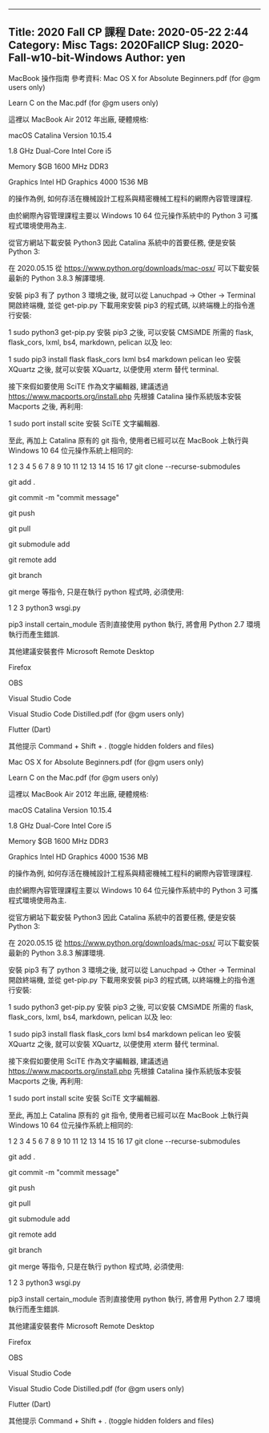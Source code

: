 ---
Title: 2020 Fall CP 課程
Date: 2020-05-22 2:44
Category: Misc
Tags: 2020FallCP
Slug: 2020-Fall-w10-bit-Windows
Author: yen
----
MacBook 操作指南
參考資料:
Mac OS X for Absolute Beginners.pdf (for @gm users only)

Learn C on the Mac.pdf (for @gm users only)

這裡以 MacBook Air 2012 年出廠, 硬體規格:

macOS Catalina Version 10.15.4

1.8 GHz Dual-Core Intel Core i5

Memory $GB 1600 MHz DDR3

Graphics Intel HD Graphics 4000 1536 MB

的操作為例, 如何存活在機械設計工程系與精密機械工程科的網際內容管理課程.

由於網際內容管理課程主要以 Ｗindows 10 64 位元操作系統中的 Python 3 可攜程式環境使用為主.

從官方網站下載安裝 Python3
因此 Catalina 系統中的首要任務, 便是安裝 Python 3:

在 2020.05.15 從 https://www.python.org/downloads/mac-osx/ 可以下載安裝最新的 Python 3.8.3 解譯環境.

安裝 pip3
有了 python 3 環境之後, 就可以從 Lanuchpad -> Other -> Terminal 開啟終端機, 並從 get-pip.py 下載用來安裝 pip3 的程式碼, 以終端機上的指令進行安裝:

1
sudo python3 get-pip.py
安裝 pip3 之後, 可以安裝 CMSiMDE 所需的 flask, flask_cors, lxml, bs4, markdown, pelican 以及 leo:

1
sudo pip3 install flask flask_cors lxml bs4 markdown pelican leo
安裝 XQuartz
之後, 就可以安裝 XQuartz, 以便使用 xterm 替代 terminal.

接下來假如要使用 SciTE 作為文字編輯器, 建議透過 https://www.macports.org/install.php  先根據 Catalina 操作系統版本安裝 Macports 之後, 再利用:

1
sudo port install scite
安裝 SciTE 文字編輯器.

至此, 再加上 Catalina 原有的 git 指令, 使用者已經可以在 MacBook 上執行與 Windows 10 64 位元操作系統上相同的:

1
2
3
4
5
6
7
8
9
10
11
12
13
14
15
16
17
git clone --recurse-submodules
 
git add .
 
git commit -m "commit message"
 
git push
 
git pull
 
git submodule add
 
git remote add
 
git branch
 
git merge
等指令, 只是在執行 python 程式時, 必須使用:

1
2
3
python3 wsgi.py
 
pip3 install certain_module
否則直接使用 python 執行, 將會用 Python 2.7 環境執行而產生錯誤.

其他建議安裝套件
Microsoft Remote Desktop

Firefox

OBS

Visual Studio Code

Visual Studio Code Distilled.pdf (for @gm users only)

Flutter (Dart)

其他提示
Command + Shift + . (toggle hidden folders and files)


<!-- PELICAN_END_SUMMARY -->

Mac OS X for Absolute Beginners.pdf (for @gm users only)

Learn C on the Mac.pdf (for @gm users only)

這裡以 MacBook Air 2012 年出廠, 硬體規格:

macOS Catalina Version 10.15.4

1.8 GHz Dual-Core Intel Core i5

Memory $GB 1600 MHz DDR3

Graphics Intel HD Graphics 4000 1536 MB

的操作為例, 如何存活在機械設計工程系與精密機械工程科的網際內容管理課程.

由於網際內容管理課程主要以 Ｗindows 10 64 位元操作系統中的 Python 3 可攜程式環境使用為主.

從官方網站下載安裝 Python3
因此 Catalina 系統中的首要任務, 便是安裝 Python 3:

在 2020.05.15 從 https://www.python.org/downloads/mac-osx/ 可以下載安裝最新的 Python 3.8.3 解譯環境.

安裝 pip3
有了 python 3 環境之後, 就可以從 Lanuchpad -> Other -> Terminal 開啟終端機, 並從 get-pip.py 下載用來安裝 pip3 的程式碼, 以終端機上的指令進行安裝:

1
sudo python3 get-pip.py
安裝 pip3 之後, 可以安裝 CMSiMDE 所需的 flask, flask_cors, lxml, bs4, markdown, pelican 以及 leo:

1
sudo pip3 install flask flask_cors lxml bs4 markdown pelican leo
安裝 XQuartz
之後, 就可以安裝 XQuartz, 以便使用 xterm 替代 terminal.

接下來假如要使用 SciTE 作為文字編輯器, 建議透過 https://www.macports.org/install.php  先根據 Catalina 操作系統版本安裝 Macports 之後, 再利用:

1
sudo port install scite
安裝 SciTE 文字編輯器.

至此, 再加上 Catalina 原有的 git 指令, 使用者已經可以在 MacBook 上執行與 Windows 10 64 位元操作系統上相同的:

1
2
3
4
5
6
7
8
9
10
11
12
13
14
15
16
17
git clone --recurse-submodules
 
git add .
 
git commit -m "commit message"
 
git push
 
git pull
 
git submodule add
 
git remote add
 
git branch
 
git merge
等指令, 只是在執行 python 程式時, 必須使用:

1
2
3
python3 wsgi.py
 
pip3 install certain_module
否則直接使用 python 執行, 將會用 Python 2.7 環境執行而產生錯誤.

其他建議安裝套件
Microsoft Remote Desktop

Firefox

OBS

Visual Studio Code

Visual Studio Code Distilled.pdf (for @gm users only)

Flutter (Dart)

其他提示
Command + Shift + . (toggle hidden folders and files)



